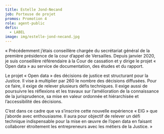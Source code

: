 ```yaml
---
title: Estelle Jond-Necand
job: Porteuse de projet
promos: Promotion 4
role: agent-public
defis:
  - LABEL
image: img/estelle-jond-necand.jpg
---
```

« Précédemment j’étais conseillère chargée du secrétariat général de la première présidence de la cour d’appel de Versailles. Depuis janvier 2020, je suis conseillère référendaire à la Cour de cassation et y dirige le projet « Open data » au service de documentation, des études et du rapport.

Le projet « Open data » des décisions de justice est structurant pour la Justice. Il vise à multiplier par 260 le nombre des décisions diffusées. Pour ce faire, il exige de relever plusieurs défis techniques. Il exige aussi de poursuivre les réflexions et les travaux sur l’amélioration de la connaissance de la jurisprudence, sa mise en valeur ordonnée et hiérarchisée et l’accessibilité des décisions.

C’est dans ce cadre que va s’inscrire cette nouvelle expérience « EIG » que j’aborde avec enthousiasme. Il aura pour objectif de relever un défi technique indispensable pour la mise en œuvre de l’open data en faisant collaborer étroitement les entrepreneurs avec les métiers de la Justice. »